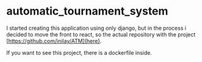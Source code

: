 # automatic_tournament_system

I started creating this application using only django, but in the process i decided to move the front to react, so the actual repository with the project [https://github.com/inilay/ATM](here).

If you want to see this project, there is a dockerfile inside.

